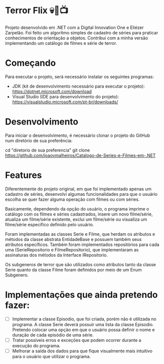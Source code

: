 # **Terror Flix** 💀🍿📺

Projeto desenvolvido em .NET com a Digital Innovation One e Eliézer Zarpelão. Foi feito um algoritmo simples de cadastro de séries para praticar conhecimentos de orientação a objetos. Contribui com a minha versão implementando um catálogo de filmes e série de terror.

# **Começando**

Para executar o projeto, será necessário instalar os seguintes programas:
- JDK (kit de desenvolvimento necessário para executar o projeto): https://dotnet.microsoft.com/download
- Visual Studio (IDE para desenvolvimento do projeto): https://visualstudio.microsoft.com/pt-br/downloads/

# **Desenvolvimento**

Para iniciar o desenvolvimento, é necessário clonar o projeto do GitHub num diretório de sua preferência:

cd "diretorio de sua preferencia"
git clone https://github.com/joaovmalheiros/Catalogo-de-Series-e-Filmes-em-.NET
# **Features**

Diferentemente do projeto original, em que foi implementado apenas um cadastro de séries, desenvolvi algumas funcionalidades para que o usuário escolha se quer fazer alguma operação com filmes ou com séries.

Basicamente, dependendo da opção do usuário, o programa imprime o catálogo com os filmes e séries cadastrados, insere um novo filme/série, atualiza um filme/série existente, exclui um filme/série ou visualiza um filme/série específico definido pelo usuário.

Foram implementadas as classes Serie e Filme, que herdam os atributos e métodos da classe abstrata EntidadeBase e possuem também seus atributos específicos. Também foram implementados repositórios para cada uma (SerieRepositorio e FilmeRepositorio), que implementaram as assinaturas dos métodos da Interface IRepositorio.

Os subgeneros de terror que são utilizados como atributos tanto da classe Serie quanto da classe Filme foram definidos por meio de um Enum Subgenero.

# **Implementações que ainda pretendo fazer:**
- [ ] Implementar a classe Episodio, que foi criada, porém não é utilizada no programa. A classe Serie deverá possuir uma lista da classe Episodio. Pretendo colocar uma opção em que o usuário possa definir o nome e duração de cada episódio de uma série. 
- [ ] Tratar possíveis erros e exceções que podem ocorrer durante a execução do programa.
- [ ] Melhorar a saída dos dados para que fique visualmente mais intuitivo para o usuário que utilizar o programa.